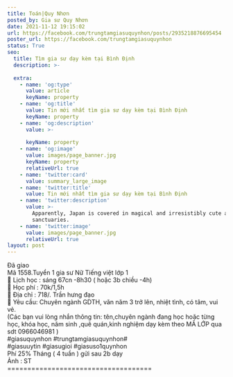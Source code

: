 ```yaml
---
title: Toán|Quy Nhơn
posted_by: Gia sư Quy Nhơn
date: 2021-11-12 19:15:02
url: https://facebook.com/trungtamgiasuquynhon/posts/2935218876695454
poster_url: https://facebook.com/trungtamgiasuquynhon
status: True
seo:
  title: Tìm gia sư dạy kèm tại Bình Định
  description: >-
    
  extra:
    - name: 'og:type'
      value: article
      keyName: property
    - name: 'og:title'
      value: Tin mới nhất tìm gia sư dạy kèm tại Bình Định
      keyName: property
    - name: 'og:description'
      value: >-
        
      keyName: property
    - name: 'og:image'
      value: images/page_banner.jpg
      keyName: property
      relativeUrl: true
    - name: 'twitter:card'
      value: summary_large_image
    - name: 'twitter:title'
      value: Tin mới nhất tìm gia sư dạy kèm tại Bình Định
    - name: 'twitter:description'
      value: >-
        Apparently, Japan is covered in magical and irresistibly cute animal
        sanctuaries.
    - name: 'twitter:image'
      value: images/page_banner.jpg
      relativeUrl: true
layout: post
---
```

Đã giao<br>Mã 1558.Tuyển 1 gia sư Nữ Tiếng việt lớp 1<br>🧐 Lịch học : sáng 67cn -8h30 ( hoặc 3b chiều -4h)<br>🧐 Học phí : 70k/1,5h<br>🧐 Địa chỉ : 718/. Trần hưng đạo<br>🧐 Yêu cầu: Chuyên ngành GDTH, văn năm 3 trở lên, nhiệt tình, có tâm, vui vẻ.<br>(Các bạn vui lòng nhắn thông tin: tên,chuyên ngành đang học hoặc từng học, khóa học, năm sinh ,quê quán,kinh nghiệm dạy kèm theo MÃ LỚP qua sdt 0966046981 )<br>#giasuquynhon #trungtamgiasuquynhon#<br>#giasuuytin #giasugioi #giasuso1quynhon<br>Phí 25% Tháng ( 4 tuần ) gửi sau 2b dạy<br>Ảnh : ST<br>====================================
